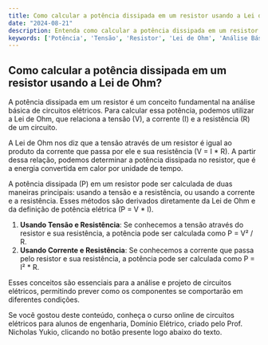 ```yaml
---
title: Como calcular a potência dissipada em um resistor usando a Lei de Ohm?
date: "2024-08-21"
description: Entenda como calcular a potência dissipada em um resistor utilizando a Lei de Ohm, um conceito fundamental na análise básica de circuitos elétricos.
keywords: ['Potência', 'Tensão', 'Resistor', 'Lei de Ohm', 'Análise Básica de Circuitos']
---
```


## Como calcular a potência dissipada em um resistor usando a Lei de Ohm?

A potência dissipada em um resistor é um conceito fundamental na análise básica de circuitos elétricos. Para calcular essa potência, podemos utilizar a Lei de Ohm, que relaciona a tensão (V), a corrente (I) e a resistência (R) de um circuito.

A Lei de Ohm nos diz que a tensão através de um resistor é igual ao produto da corrente que passa por ele e sua resistência (V = I * R). A partir dessa relação, podemos determinar a potência dissipada no resistor, que é a energia convertida em calor por unidade de tempo.

A potência dissipada (P) em um resistor pode ser calculada de duas maneiras principais: usando a tensão e a resistência, ou usando a corrente e a resistência. Esses métodos são derivados diretamente da Lei de Ohm e da definição de potência elétrica (P = V * I).

1. **Usando Tensão e Resistência**: Se conhecemos a tensão através do resistor e sua resistência, a potência pode ser calculada como P = V² / R.
2. **Usando Corrente e Resistência**: Se conhecemos a corrente que passa pelo resistor e sua resistência, a potência pode ser calculada como P = I² * R.

Esses conceitos são essenciais para a análise e projeto de circuitos elétricos, permitindo prever como os componentes se comportarão em diferentes condições.

Se você gostou deste conteúdo, conheça o curso online de circuitos elétricos para alunos de engenharia, Domínio Elétrico, criado pelo Prof. Nicholas Yukio, clicando no botão presente logo abaixo do texto.